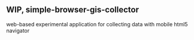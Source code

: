 ## WIP, simple-browser-gis-collector
web-based experimental application for collecting data with mobile html5 navigator 
